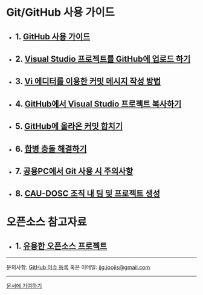 # Git/GitHub 사용 가이드
* ## 1. [GitHub 사용 가이드](github-for-newbie.html)
* ## 2. [Visual Studio 프로젝트를 GitHub에 업로드 하기](upload-visual-studio-project.html)
* ## 3. [Vi 에디터를 이용한 커밋 메시지 작성 방법](how-to-write-commit-messages-using-vi.html)
* ## 4. [GitHub에서 Visual Studio 프로젝트 복사하기](clone-vs-project-from-github.html)
* ## 5. [GitHub에 올라온 커밋 합치기](merge-commits-on-github.html)
* ## 6. [합병 충돌 해결하기](resolve-merge-conflict.html)
* ## 7. [공용PC에서 Git 사용 시 주의사항](notices-to-use-git-on-laboratory-pc.html)
* ## 8. [CAU-DOSC 조직 내 팀 및 프로젝트 생성](create-org-repo.html)

# 오픈소스 참고자료

* ## 1. [유용한 오픈소스 프로젝트](useful-opensource-projects.html)

- - -
문의사항: [GitHub 이슈 등록](https://github.com/CAU-DOSC/cau-dosc.github.io/issues/new) 혹은 이메일: jjg.joojis@gmail.com

- - -
[문서에 기여하기](https://github.com/CAU-DOSC/cau-dosc.github.io#readme)
